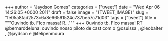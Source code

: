 
+++
author = "Jaydson Gomes"
categories = ["tweet"]
date = "Wed Apr 06 14:26:05 +0000 2011"
draft = false
image = "{TWEET_IMAGE}"
slug = "fe05a8fad2573c6a8e66591524c737be57c71d03"
tags = ["tweet"]
title = """Ouvindo tb. FIco massa! R..."""
+++
Ouvindo tb. FIco massa! RT @bernarddeluna: ouvindo nosso piloto de cast com o @osuissa , @leobalter , @jaydson e @felipenmoura
